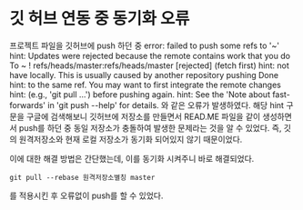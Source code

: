 # 깃 허브 연동 중 동기화 오류
프로젝트 파일을 깃허브에 push 하던 중
error: failed to push some refs to '~'
hint: Updates were rejected because the remote contains work that you do
To ~
!	refs/heads/master:refs/heads/master	[rejected] (fetch first)
hint: not have locally. This is usually caused by another repository pushing
Done
hint: to the same ref. You may want to first integrate the remote changes
hint: (e.g., 'git pull ...') before pushing again.
hint: See the 'Note about fast-forwards' in 'git push --help' for details.
와 같은 오류가 발생하였다.
해당 hint 구문을 구글에 검색해보니 깃허브에 저장소를 만들면서 READ.ME 파일을 같이 생성하면서 
push를 하던 중 동일 저장소가 충돌하여 발생한 문제라는 것을 알 수 있었다. 
즉, 깃의 원격저장소와 현재 로컬 저장소가 동기화 되어있지 않기 때문이었다.

이에 대한 해결 방법은 간단했는데, 이를 동기화 시켜주니 바로 해결되었다.
```
git pull --rebase 원격저장소별칭 master
```
를 적용시킨 후 오류없이 push를 할 수 있었다.
